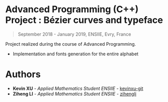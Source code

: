 # Advanced Programming (C++) Project : Bézier curves and typeface
> September 2018 - January 2019, ENSIIE, Evry, France

Project realized during the course of Advanced Programming.
+ Implementation and fonts generation for the entire alphabet

# Authors
+ **Kevin XU** - *Applied Mathematics Student ENSIIE* - [kevinxu-git](https://github.com/kevinxu-git)
+ **Ziheng LI** - *Applied Mathematics Student ENSIIE* - [zihengli](https://github.com/zihengli)
